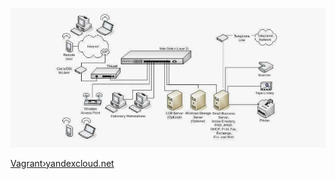 <p align="center">
<img src="https://github.com/ikozhuhar/network_architecture/blob/main/img/arhc.png">
</p>


[Vagrant›yandexcloud.net](https://hashicorp-releases.yandexcloud.net/vagrant/2.4.2/)
